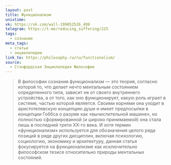 ```yaml
---
layout: post
title: Функционализм
unixtime: 
vk: https://vk.com/wall-199052526_499
telegram: https://t.me/reducing_suffering/225
tags:
  - сознание
meta_tags:
  - статьи
  - энциклопедии
link_to: https://philosophy.ru/ru/functionalism/
source:
  - Стэнфордская Энциклопедия Философии
---
```

>В философии сознания функционализм — это теория, согласно которой то, что делает нечто ментальным состоянием определенного типа, зависит не от своего внутреннего устройства, а от того, как оно функционирует, какую роль играет в системе, частью которой является. Своими корнями она уходит в аристотелевскую концепцию души и имеет предпосылки в концепции Гоббса о разуме как «вычислительной машине», но полностью сформированной (и широко принимаемой) она стала лишь в последней трети XX-го века. И хотя термин «функционализм» используется для обозначения целого ряда позиций в ряде других дисциплин, включая психологию, социологию, экономику и архитектуру, данная статья фокусируется на функционализме как исключительно философском тезисе относительно природы ментальных состояний.